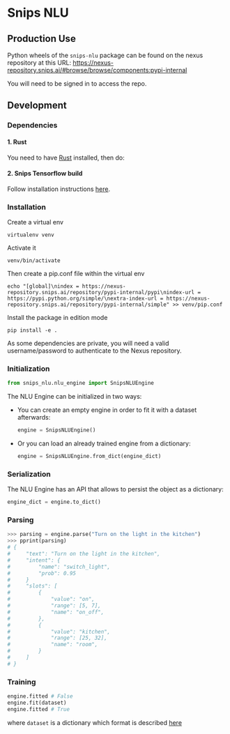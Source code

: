# Snips NLU

## Production Use

Python wheels of the `snips-nlu` package can be found on the nexus repository at this URL: https://nexus-repository.snips.ai/#browse/browse/components:pypi-internal

You will need to be signed in to access the repo.

## Development

### Dependencies

#### 1. Rust

You need to have [Rust](https://www.rust-lang.org/en-US/install.html) installed, then do:

#### 2. Snips Tensorflow build

Follow installation instructions [here](https://github.com/snipsco/tensorflow-build).


### Installation
Create a virtual env
    
    virtualenv venv    

Activate it
    
    venv/bin/activate

Then create a pip.conf file within the virtual env

```
echo "[global]\nindex = https://nexus-repository.snips.ai/repository/pypi-internal/pypi\nindex-url = https://pypi.python.org/simple/\nextra-index-url = https://nexus-repository.snips.ai/repository/pypi-internal/simple" >> venv/pip.conf
```

Install the package in edition mode
    
    pip install -e .

As some dependencies are private, you will need a valid username/password to authenticate to the Nexus repository.

### Initialization

```python
from snips_nlu.nlu_engine import SnipsNLUEngine
```


The NLU Engine can be initialized in two ways:

- You can create an empty engine in order to fit it with a dataset afterwards:
    ```python
    engine = SnipsNLUEngine()
    ```

- Or you can load an already trained engine from a dictionary:
    ```python
    engine = SnipsNLUEngine.from_dict(engine_dict)
    ```

### Serialization
The NLU Engine has an API that allows to persist the object as a dictionary:
```python
engine_dict = engine.to_dict()
```

### Parsing
```python
>>> parsing = engine.parse("Turn on the light in the kitchen")
>>> pprint(parsing)
# {
#     "text": "Turn on the light in the kitchen", 
#     "intent": {
#         "name": "switch_light",
#         "prob": 0.95
#     }
#     "slots": [
#         {
#             "value": "on",
#             "range": [5, 7],
#             "name": "on_off",
#         },
#         {
#             "value": "kitchen",
#             "range": [25, 32],
#             "name": "room",
#         }
#     ]
# }
```

### Training
``` python
engine.fitted # False
engine.fit(dataset) 
engine.fitted # True
```

where `dataset` is a dictionary which format is described [here](https://github.com/snipsco/snips-nlu/blob/task/update-readme/snips_nlu/tests/resources/sample_dataset.json)